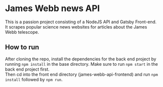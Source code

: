# James Webb news API
This is a passion project consisting of a NodeJS API and Gatsby Front-end.
It scrapes popular science news websites for articles about the James Webb telescope.

## How to run
After cloning the repo, install the dependencies for the back end project by running `npm install` in the base directory. Make sure to run `npm start` in the back end project first.\
Then cd into the front end directory (james-webb-api-frontend) and run `npm install` followed by `npm run`.
